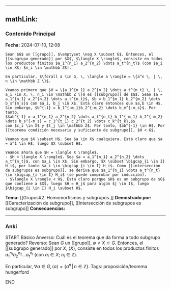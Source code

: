 
---
mathLink:
---
### Contenido Principal

**Fecha:** 2024-07-10, 12:08

```ad-theorem
Sean $G$ un [[grupo]], $\emptyset \neq X \subset G$. Entonces, el [[subgrupo generado]] por $X$, $\langle X \rangle$, consiste en todos los productos finitos $a_1^{n_1} a_2^{n_2} \dots a_t^{n_t}$ (con $a_i \in X$; $n_i \in \mathbb Z$).

En particular, $\forall a \in G, \, \langle a \rangle = \{a^n \, | \, n \in \mathbb Z \}$.
```


```ad-proof
Veamos primero que $H = \{a_1^{n_1} a_2^{n_2} \dots a_t^{n_t} \, | \, a_i \in X, \, n_i \in \mathbb Z \}$ es [[subgrupo]] de $G$. Sean $a = a_1^{n_1} a_2^{n_2} \dots a_t^{n_t}$, $b = b_1^{m_1} b_2^{m_2} \dots b_s^{m_s}$ con $a_i, b_j \in X$. Está claro entonces que $a,b \in H$. Sin embargo, $b^{-1} = b_1^{-m_1}b_2^{-m_2} \dots b_m^{-m_s}$. Por tanto,
$$ab^{-1} = a_1^{n_1} a_2^{n_2} \dots a_t^{n_t} b_1^{-m_1} b_2^{-m_2} \dots b_s^{-m_s} = c_1^{t_1} c_2^{t_2} \dots c_k^{t_k},$$
con $c_i \in X$ y $t_j \in \mathbb Z$. Por tanto, $ab^{-1} \in H$. Por [[teorema condición necesaria y suficiente de subgrupo]], $H < G$.

Veamos que $X \subset H$. Sea $a \in X$ cualquiera. Está claro que $a = a^1 \in H$, luego $X \subset H$.

Veamos ahora que $H = \langle X \rangle$.
- $H < \langle X \rangle$. Sea $a = a_1^{n_1} a_2^{n_2} \dots a_t^{n_t}$, con $a_i \in X$. Sin embargo, $X \subset \bigcap_{i \in I} H_i$, por tanto $a_i \in \bigcap_{i \in I} H_i$. Como [[intersección de subgrupos es subgrupo]], se deriva que $a_1^{n_1} \dots a_t^{n_t} \in \bigcap_{i \in I} H_i$ (se puede comprobar por inducción).
- $\langle X \rangle < H$. Está claro porque $H$ es un subgrupo de $G$ que contiene a $X$, luego $H = H_j$ para algún $j \in I$, luego $\bigcap_{i \in I} H_i \subset H$.
```


**Tema:** [[Grupos#2. Homomorfismos y subgrupos.]]
**Demostrado por:** [[Caracterización de subgrupo]], [[Intersección de subgrupos es subgrupo]]
**Consecuencias:**

---
### Anki

START
Básico
Anverso: Cuál es el teorema que da forma a todo subgrupo generado?
Reverso: Sean $G$ un [[grupo]], $\emptyset \neq X \subset G$. Entonces, el [[subgrupo generado]] por $X$, $\langle X \rangle$, consiste en todos los productos finitos $a_1^{n_1} a_2^{n_2} \dots a_t^{n_t}$ (con $a_i \in X$; $n_i \in \mathbb Z$).

En particular, $\forall a \in G, \, \langle a \rangle = \{a^n \, | \, n \in \mathbb Z \}$.
Tags: proposición/teorema hungerford
<!--ID: 1721211802900-->
END
